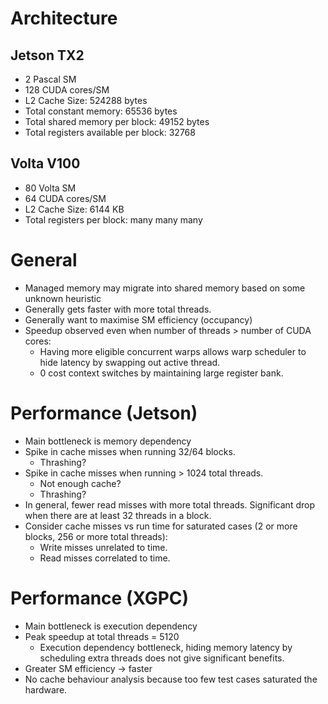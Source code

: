 # Architecture

## Jetson TX2

- 2 Pascal SM
- 128 CUDA cores/SM
- L2 Cache Size: 524288 bytes
- Total constant memory: 65536 bytes
- Total shared memory per block: 49152 bytes
- Total registers available per block: 32768

## Volta V100

- 80 Volta SM
- 64 CUDA cores/SM
- L2 Cache Size: 6144 KB
- Total registers per block: many many many

# General

- Managed memory may migrate into shared memory based on some unknown heuristic
- Generally gets faster with more total threads.
- Generally want to maximise SM efficiency (occupancy)
- Speedup observed even when number of threads > number of CUDA cores:
  - Having more eligible concurrent warps allows warp scheduler to hide latency by swapping out active thread.
  - 0 cost context switches by maintaining large register bank.

# Performance (Jetson)

- Main bottleneck is memory dependency
- Spike in cache misses when running 32/64 blocks.
  - Thrashing?
- Spike in cache misses when running > 1024 total threads.
  - Not enough cache?
  - Thrashing?
- In general, fewer read misses with more total threads. Significant drop when there are at least 32 threads in a block.
- Consider cache misses vs run time for saturated cases (2 or more blocks, 256 or more total threads):
  - Write misses unrelated to time.
  - Read misses correlated to time.

# Performance (XGPC)

- Main bottleneck is execution dependency
- Peak speedup at total threads = 5120
  - Execution dependency bottleneck, hiding memory latency by scheduling extra threads does not give significant benefits.
- Greater SM efficiency -> faster
- No cache behaviour analysis because too few test cases saturated the hardware.
